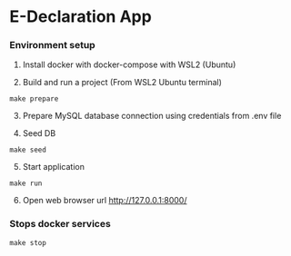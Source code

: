 # E-Declaration App

### Environment  setup

1. Install docker with docker-compose with WSL2 (Ubuntu)

2. Build and run a project (From WSL2 Ubuntu terminal)
```
make prepare
```

3. Prepare MySQL database connection using credentials from .env file

4. Seed DB
```
make seed
```

5. Start application
```
make run
```

6. Open web browser url http://127.0.0.1:8000/


### Stops docker services

```
make stop
```